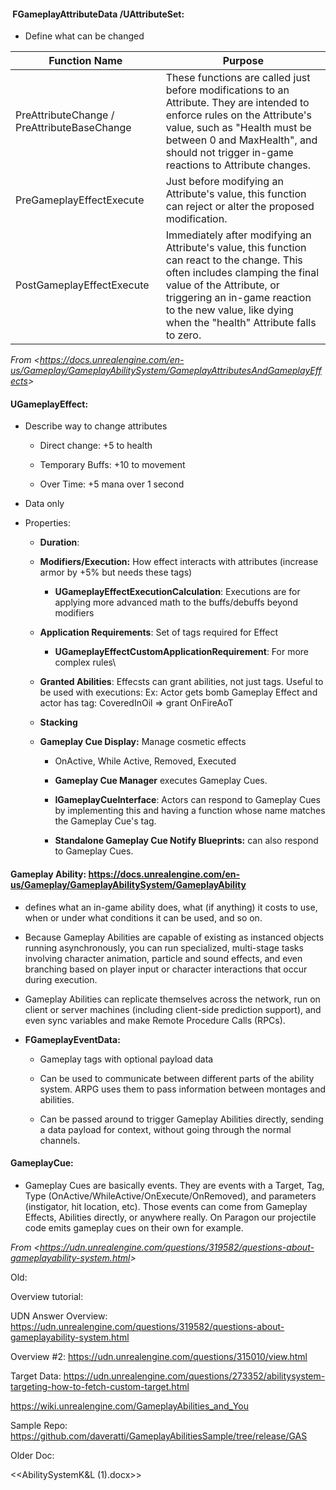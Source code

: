 ####  **FGameplayAttributeData /UAttributeSet:**

- Define what can be changed

<table><thead><tr class="header"><th><strong>Function Name</strong></th><th><strong>Purpose</strong></th></tr></thead><tbody><tr class="odd"><td>PreAttributeChange / PreAttributeBaseChange</td><td>These functions are called just before modifications to an Attribute. They are intended to enforce rules on the Attribute's value, such as "Health must be between 0 and MaxHealth", and should not trigger in-game reactions to Attribute changes.</td></tr><tr class="even"><td>PreGameplayEffectExecute</td><td>Just before modifying an Attribute's value, this function can reject or alter the proposed modification.</td></tr><tr class="odd"><td>PostGameplayEffectExecute</td><td>Immediately after modifying an Attribute's value, this function can react to the change. This often includes clamping the final value of the Attribute, or triggering an in-game reaction to the new value, like dying when the "health" Attribute falls to zero.</td></tr></tbody></table>

*From &lt;<https://docs.unrealengine.com/en-us/Gameplay/GameplayAbilitySystem/GameplayAttributesAndGameplayEffects>>*

#### **UGameplayEffect:**

- Describe way to change attributes

  - Direct change: +5 to health

  - Temporary Buffs: +10 to movement

  - Over Time: +5 mana over 1 second

- Data only

- Properties:

  - **Duration**:

  - **Modifiers/Execution:** How effect interacts with attributes (increase armor by +5% but needs these tags)

    - **UGameplayEffectExecutionCalculation**: Executions are for applying more advanced math to the buffs/debuffs beyond modifiers

  - **Application Requirements**: Set of tags required for Effect

    - **UGameplayEffectCustomApplicationRequirement**: For more complex rules\\

  - **Granted Abilities**: Effecsts can grant abilities, not just tags. Useful to be used with executions: Ex: Actor gets bomb Gameplay Effect and actor has tag: CoveredInOil => grant OnFireAoT

  - **Stacking**

  - **Gameplay Cue Display:** Manage cosmetic effects

    - OnActive, While Active, Removed, Executed

    - **Gameplay Cue Manager** executes Gameplay Cues.

    - **IGameplayCueInterface**: Actors can respond to Gameplay Cues by implementing this and having a function whose name matches the Gameplay Cue's tag.

    - **Standalone Gameplay Cue Notify Blueprints:** can also respond to Gameplay Cues.

#### **Gameplay Ability:** <https://docs.unrealengine.com/en-us/Gameplay/GameplayAbilitySystem/GameplayAbility>

- defines what an in-game ability does, what (if anything) it costs to use, when or under what conditions it can be used, and so on.

- Because Gameplay Abilities are capable of existing as instanced objects running asynchronously, you can run specialized, multi-stage tasks involving character animation, particle and sound effects, and even branching based on player input or character interactions that occur during execution.

- Gameplay Abilities can replicate themselves across the network, run on client or server machines (including client-side prediction support), and even sync variables and make Remote Procedure Calls (RPCs).

- **FGameplayEventData:**

  - Gameplay tags with optional payload data

  - Can be used to communicate between different parts of the ability system. ARPG uses them to pass information between montages and abilities.

  - Can be passed around to trigger Gameplay Abilities directly, sending a data payload for context, without going through the normal channels.

#### **GameplayCue:**

- Gameplay Cues are basically events. They are events with a Target, Tag, Type (OnActive/WhileActive/OnExecute/OnRemoved), and parameters (instigator, hit location, etc). Those events can come from Gameplay Effects, Abilities directly, or anywhere really. On Paragon our projectile code emits gameplay cues on their own for example.

*From &lt;<https://udn.unrealengine.com/questions/319582/questions-about-gameplayability-system.html>>*

Old:

Overview tutorial:

UDN Answer Overview: <https://udn.unrealengine.com/questions/319582/questions-about-gameplayability-system.html>

Overview #2: <https://udn.unrealengine.com/questions/315010/view.html>

Target Data: <https://udn.unrealengine.com/questions/273352/abilitysystem-targeting-how-to-fetch-custom-target.html>

<https://wiki.unrealengine.com/GameplayAbilities_and_You>

Sample Repo: <https://github.com/daveratti/GameplayAbilitiesSample/tree/release/GAS>

Older Doc:

&lt;&lt;AbilitySystemK&L (1).docx>>
